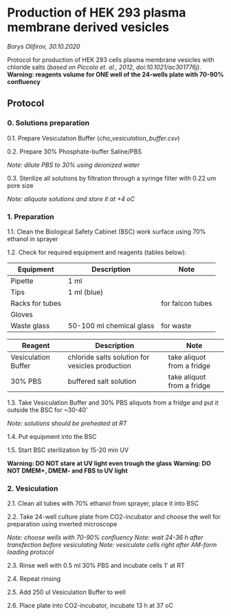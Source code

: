 Production of HEK 293 plasma membrane derived vesicles
=================================
*Borys Olifirov, 30.10.2020*

Protocol for production of HEK 293 cells plasma membrane vesicles with chloride salts (*based on Piccolo et. al., 2012, doi:10.1021/ac301776j*).
**Warning: reagents volume for ONE well of the 24-wells plate with 70-90% confluency**

## Protocol
### 0. Solutions preparation
0.1. Prepare Vesiculation Buffer (*cho_vesiculation_buffer.csv*)

0.2. Prepare 30% Phosphate-buffer Saline/PBS 

*Note: dilute PBS to 30% using deionized water*

0.3. Sterilize all solutions by filtration through a syringe filter with 0.22 um pore size

*Note: aliquote solutions and store it at +4 oC*


### 1. Preparation
1.1. Clean the Biological Safety Cabinet (BSC) work surface using 70% ethanol in sprayer

1.2. Check for required equipment and reagents (tables below):

| **Equipment**       | Description                  | Note                             |
|---------------------|------------------------------|----------------------------------|
| Pipette             | 1 ml                         |                                  |
| Tips                | 1 ml (blue)                  |                                  |
| Racks for tubes     |                              | for falcon tubes                 |
| Gloves              |                              |                                  |
| Waste glass         | 50-100 ml chemical glass     | for waste                        |


| **Reagent**          | Description                                     | Note                                         |
|----------------------|-------------------------------------------------|----------------------------------------------|
| Vesiculation Buffer  | chloride salts solution for vesicles production | take aliquot from a fridge                   |
| 30% PBS              | buffered salt solution                          | take aliquot from a fridge                   |

1.3. Take Vesiculation Buffer and 30% PBS aliquots from a fridge and put it outside the BSC for \~30-40'

*Note: solutions should be preheated at RT*

1.4. Put equipment into the BSC
    
1.5. Start BSC sterilization by 15-20 min UV

**Warning: DO NOT stare at UV light even trough the glass**
**Warning: DO NOT DMEM+, DMEM- and FBS to UV light**


### 2. Vesiculation
2.1. Clean all tubes with 70% ethanol from sprayer, place it into BSC

2.2. Take 24-well culture plate from CO2-incubator and choose the well for preparation using inverted microscope

*Note: choose wells with 70-90% confluency*
*Note: wait 24-36 h after transfection before vesiculating*
*Note: vesiculate cells right after AM-form loading protocol*

2.3. Rinse well with 0.5 ml 30% PBS and incubate cells 1' at RT

2.4. Repeat rinsing

2.5. Add 250 ul Vesiculation Buffer to well

2.6. Place plate into CO2-incubator, incubate 13 h at 37 oC